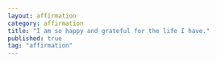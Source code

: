 ```yaml
---
layout: affirmation  
category: affirmation  
title: "I am so happy and grateful for the life I have."  
published: true
tag: "affirmation"
---
```


